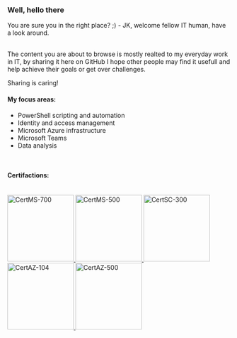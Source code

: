 ### Well, hello there
You are sure you in the right place? ;) - JK, welcome fellow IT human, have a look around.

<br>
The content you are about to browse is mostly realted to my everyday work in IT, by sharing it here on GitHub I hope other people may find it usefull and help achieve their goals or get over challenges. 

Sharing is caring!
<br>


#### My focus areas:
* PowerShell scripting and automation
* Identity and access management
* Microsoft Azure infrastructure
* Microsoft Teams
* Data analysis

<br>

#### Certifactions:
<br>
<html>
   <body>
      <a href="https://learn.microsoft.com/api/credentials/share/en-us/ChristianFrohn/377FDBFCABD7DE78?sharingId=DF394CA091D5821C">
         <img alt="CertMS-700" src="https://images.credly.com/size/680x680/images/59db067c-f0e9-44a8-bcc7-53a960274bfb/CERT-Associate-Microsoft365-Teams-Administrator.png"
         width=150" height="150">
      </a>
      <a href="https://learn.microsoft.com/api/credentials/share/en-us/ChristianFrohn/9162ABB5D820C565?sharingId=DF394CA091D5821C">
         <img alt="CertMS-500" src="https://images.credly.com/size/680x680/images/e1b12077-7be7-493a-8b7a-afa6e58182ce/microsoft365-security-administrator-associate-600x600.png"
         width=150" height="150">
      </a>
     <a href="https://learn.microsoft.com/api/credentials/share/en-us/ChristianFrohn/AE1CA63FA1FE9E40?sharingId=DF394CA091D5821C">
         <img alt="CertSC-300" src="https://images.credly.com/size/680x680/images/91295436-0704-4b98-8e1a-ef5f937bda21/identity-and-access-administrator-associate-600x600.png"
         width=150" height="150">
      </a>
      <a href="https://learn.microsoft.com/api/credentials/share/en-us/ChristianFrohn/50CCDE8ABA2D9AB7?sharingId=DF394CA091D5821C">
         <img alt="CertAZ-104" src="https://images.credly.com/size/680x680/images/336eebfc-0ac3-4553-9a67-b402f491f185/azure-administrator-associate-600x600.png"
         width=150" height="150">
      </a>     
      <a href="https://learn.microsoft.com/api/credentials/share/en-us/ChristianFrohn/7B32B7BACABA5C7F?sharingId=DF394CA091D5821C">
         <img alt="CertAZ-500" src="https://images.credly.com/size/340x340/images/1ad16b6f-2c71-4a2e-ae74-ec69c4766039/azure-security-engineer-associate600x600.png"
         width=150" height="150">
      </a>
   </body>
</html>

           
              
